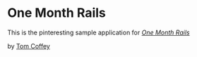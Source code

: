 # One Month Rails

This is the pinteresting sample application for 
[*One Month Rails*](http://onemonthrails.com)

by [Tom Coffey](http://linkedin.com/in/thomasjcoffey)
